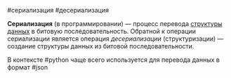 #сериализация #десериализация

**Сериализация** (в программировании) — процесс перевода [структуры данных](https://ru.wikipedia.org/wiki/%D0%A1%D1%82%D1%80%D1%83%D0%BA%D1%82%D1%83%D1%80%D0%B0_%D0%B4%D0%B0%D0%BD%D0%BD%D1%8B%D1%85 "Структура данных") в битовую последовательность. Обратной к операции сериализации является операция _десериализации_ (структуризации) — создание структуры данных из битовой последовательности.

В контексте #python чаще всего используется для перевода данных в формат #json